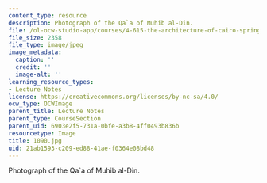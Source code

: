 ```yaml
---
content_type: resource
description: Photograph of the Qa`a of Muhib al-Din.
file: /ol-ocw-studio-app/courses/4-615-the-architecture-of-cairo-spring-2002/21ab1593c209ed8841aef0364e08bd48_1090.jpg
file_size: 2358
file_type: image/jpeg
image_metadata:
  caption: ''
  credit: ''
  image-alt: ''
learning_resource_types:
- Lecture Notes
license: https://creativecommons.org/licenses/by-nc-sa/4.0/
ocw_type: OCWImage
parent_title: Lecture Notes
parent_type: CourseSection
parent_uid: 6903e2f5-731a-0bfe-a3b8-4ff0493b836b
resourcetype: Image
title: 1090.jpg
uid: 21ab1593-c209-ed88-41ae-f0364e08bd48
---
```

Photograph of the Qa`a of Muhib al-Din.